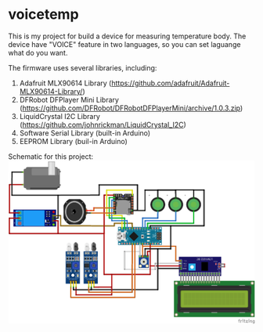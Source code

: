 # voicetemp
This is my project for build a device for measuring temperature body. The device have "VOICE" feature in two languages, so you can set laguange what do you want.

The firmware uses several libraries, including:
1. Adafruit MLX90614 Library (https://github.com/adafruit/Adafruit-MLX90614-Library/)
2. DFRobot DFPlayer Mini Library (https://github.com/DFRobot/DFRobotDFPlayerMini/archive/1.0.3.zip)
3. LiquidCrystal I2C Library (https://github.com/johnrickman/LiquidCrystal_I2C)
4. Software Serial Library (built-in Arduino)
5. EEPROM Library (buil-in Arduino)

Schematic for this project:
![schematic](Schematic.png)
